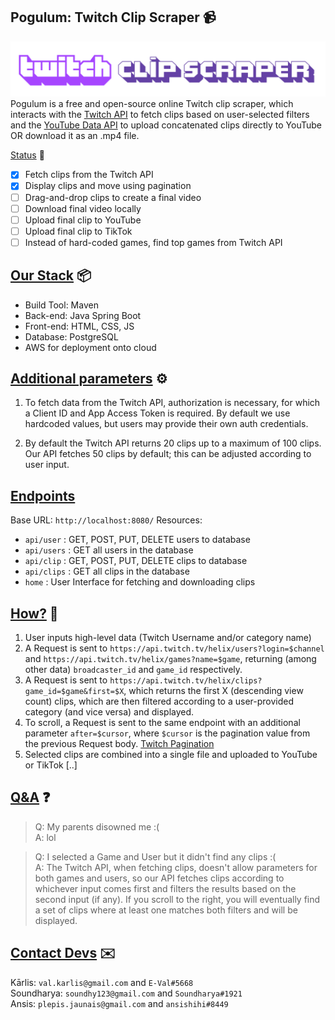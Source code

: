Pogulum: Twitch Clip Scraper 📹
-
![tcs](assets/tcs.png)
Pogulum is a free and open-source online Twitch clip scraper, which interacts with the [Twitch API](https://dev.twitch.tv/docs/api/) to fetch clips based on user-selected filters and the [YouTube Data API](https://developers.google.com/youtube/v3) to upload concatenated clips directly to YouTube OR download it as an .mp4 file.

[Status](https://github.com/plepisnew/pogulum/wiki/Status) 📄
- [x] Fetch clips from the Twitch API
- [x] Display clips and move using pagination
- [ ] Drag-and-drop clips to create a final video
- [ ] Download final video locally
- [ ] Upload final clip to YouTube
- [ ] Upload final clip to TikTok
- [ ] Instead of hard-coded games, find top games from Twitch API

[Our Stack](https://github.com/plepisnew/pogulum/wiki/Stack) 📦
-
- Build Tool: Maven
- Back-end: Java Spring Boot
- Front-end: HTML, CSS, JS
- Database: PostgreSQL
- AWS for deployment onto cloud

[Additional parameters](https://github.com/plepisnew/pogulum/wiki/Parameters) ⚙️
-

1. To fetch data from the Twitch API, authorization is necessary, for which a Client ID and App Access Token is required. By default we use hardcoded values, but users may provide their own auth credentials.

2. By default the Twitch API returns 20 clips up to a maximum of 100 clips. Our API fetches 50 clips by default; this can be adjusted according to user input.

[Endpoints](https://github.com/plepisnew/pogulum/wiki/Endpoints)
-
Base URL: `http://localhost:8080/`
Resources:
- `api/user` : GET, POST, PUT, DELETE users to database
- `api/users` : GET all users in the database
- `api/clip` : GET, POST, PUT, DELETE clips to database
- `api/clips` : GET all clips in the database
- `home` : User Interface for fetching and downloading clips


[How?](https://github.com/plepisnew/pogulum/wiki/Mechanism) 🧠
-

1. User inputs high-level data (Twitch Username and/or category name)
2. A Request is sent to `https://api.twitch.tv/helix/users?login=$channel` and `https://api.twitch.tv/helix/games?name=$game`, returning (among other data) `broadcaster_id` and `game_id` respectively.
3. A Request is sent to `https://api.twitch.tv/helix/clips?game_id=$game&first=$X`, which returns the first X (descending view count) clips, which are then filtered according to a user-provided category (and vice versa) and displayed.
4.  To scroll, a Request is sent to the same endpoint with an additional parameter `after=$cursor`, where `$cursor` is the pagination value from the previous Request body. [Twitch Pagination](https://dev.twitch.tv/docs/api/guide#pagination)
5. Selected clips are combined into a single file and uploaded to YouTube or TikTok [..]

[Q&A](https://github.com/plepisnew/pogulum/wiki/Questions) ❓
-
> Q: My parents disowned me :(  
> A: lol

> Q: I selected a Game and User but it didn't find any clips :(  
> A: The Twitch API, when fetching clips, doesn't allow parameters for both games and users, so our API fetches clips according to whichever input comes first and filters the results based on the second input (if any). If you scroll to the right, you will eventually find a set of clips where at least one matches both filters and will be displayed.

[Contact Devs](https://github.com/plepisnew/pogulum/wiki/Contact) ✉️
-
Kārlis: `val.karlis@gmail.com` and `E-Val#5668`  
Soundharya: `soundhy123@gmail.com` and `Soundharya#1921`  
Ansis:  `plepis.jaunais@gmail.com` and  `ansishihi#8449`  


